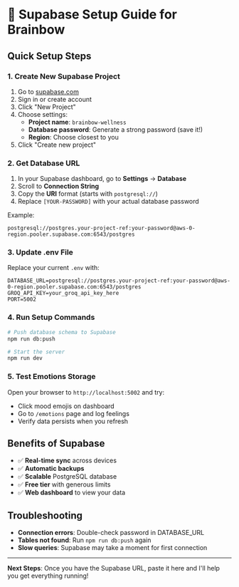 # 🚀 Supabase Setup Guide for Brainbow

## Quick Setup Steps

### 1. Create New Supabase Project
1. Go to [supabase.com](https://supabase.com)
2. Sign in or create account
3. Click "New Project"
4. Choose settings:
   - **Project name**: `brainbow-wellness`
   - **Database password**: Generate a strong password (save it!)
   - **Region**: Choose closest to you
5. Click "Create new project"

### 2. Get Database URL
1. In your Supabase dashboard, go to **Settings** → **Database**
2. Scroll to **Connection String**
3. Copy the **URI** format (starts with `postgresql://`)
4. Replace `[YOUR-PASSWORD]` with your actual database password

Example:
```
postgresql://postgres.your-project-ref:your-password@aws-0-region.pooler.supabase.com:6543/postgres
```

### 3. Update .env File
Replace your current `.env` with:
```
DATABASE_URL=postgresql://postgres.your-project-ref:your-password@aws-0-region.pooler.supabase.com:6543/postgres
GROQ_API_KEY=your_groq_api_key_here
PORT=5002
```

### 4. Run Setup Commands
```bash
# Push database schema to Supabase
npm run db:push

# Start the server
npm run dev
```

### 5. Test Emotions Storage
Open your browser to `http://localhost:5002` and try:
- Click mood emojis on dashboard
- Go to `/emotions` page and log feelings
- Verify data persists when you refresh

## Benefits of Supabase
- ✅ **Real-time sync** across devices
- ✅ **Automatic backups** 
- ✅ **Scalable** PostgreSQL database
- ✅ **Free tier** with generous limits
- ✅ **Web dashboard** to view your data

## Troubleshooting
- **Connection errors**: Double-check password in DATABASE_URL
- **Tables not found**: Run `npm run db:push` again
- **Slow queries**: Supabase may take a moment for first connection

---

**Next Steps**: Once you have the Supabase URL, paste it here and I'll help you get everything running! 